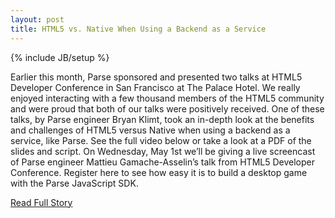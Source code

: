 ```yaml
---
layout: post
title: HTML5 vs. Native When Using a Backend as a Service
---
```

{% include JB/setup %}<p>  Earlier this month, Parse sponsored and presented two talks at HTML5 Developer Conference in San Francisco at The Palace Hotel.  We really enjoyed interacting with a few thousand members of the HTML5 community and were proud that both of our talks were positively received.  One of these talks, by Parse engineer Bryan Klimt, took an in-depth look at the benefits and challenges of HTML5 versus Native when using a backend as a service, like Parse.  See the full video below or take a look at a PDF of the slides and script.  On Wednesday, May 1st we’ll be giving a live screencast of Parse engineer Mattieu Gamache-Asselin’s talk from HTML5 Developer Conference.  Register here to see how easy it is to build a desktop game with the Parse JavaScript SDK.<br />
<p><a href="http://blog.parse.com/2013/04/08/html5-vs-native-when-using-a-backend-as-a-service/">Read Full Story</a></p>
